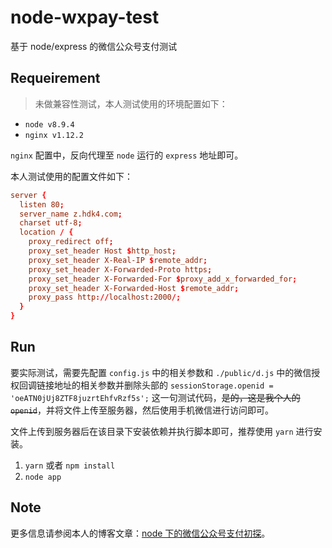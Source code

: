 # node-wxpay-test

基于 node/express 的微信公众号支付测试

## Requeirement

> 未做兼容性测试，本人测试使用的环境配置如下：

- `node v8.9.4`
- `nginx v1.12.2`

`nginx` 配置中，反向代理至 `node` 运行的 `express` 地址即可。

本人测试使用的配置文件如下：

```conf
server {
  listen 80;
  server_name z.hdk4.com;
  charset utf-8;
  location / {
    proxy_redirect off;
    proxy_set_header Host $http_host;
    proxy_set_header X-Real-IP $remote_addr;
    proxy_set_header X-Forwarded-Proto https;
    proxy_set_header X-Forwarded-For $proxy_add_x_forwarded_for;
    proxy_set_header X-Forwarded-Host $remote_addr;
    proxy_pass http://localhost:2000/;
  }
}
```

## Run

要实际测试，需要先配置 `config.js` 中的相关参数和 `./public/d.js` 中的微信授权回调链接地址的相关参数并删除头部的 `sessionStorage.openid = 'oeATN0jUj8ZTF8juzrtEhfvRzf5s';` 这一句测试代码，~~是的，这是我个人的 `openid`~~，并将文件上传至服务器，然后使用手机微信进行访问即可。

文件上传到服务器后在该目录下安装依赖并执行脚本即可，推荐使用 `yarn` 进行安装。

1. `yarn` 或者 `npm install`
2. `node app`

## Note

更多信息请参阅本人的博客文章：[node 下的微信公众号支付初探](http://xovel.cn/article/node-wxpay.html)。
